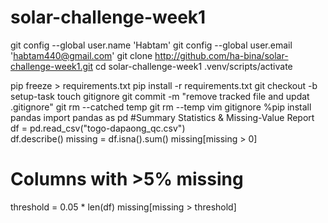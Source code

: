 # solar-challenge-week1
git config --global user.name 'Habtam'
git config --global user.email 'habtam440@gmail.com'
git clone http://github.com/ha-bina/solar-challenge-week1.git
cd solar-challenge-week1
.venv/scripts/activate

pip freeze > requirements.txt
pip install -r requirements.txt
git checkout -b setup-task
touch gitignore
git commit -m "remove tracked file and updat .gitignore"
git rm --catched temp
git rm --temp
vim gitignore
%pip install pandas
import pandas as pd
#Summary Statistics & Missing-Value Report
df = pd.read_csv("togo-dapaong_qc.csv")  
df.describe()
missing = df.isna().sum()
missing[missing > 0]
# Columns with >5% missing
threshold = 0.05 * len(df)
missing[missing > threshold]